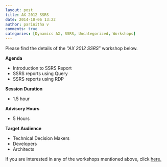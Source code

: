 ```yaml
---
layout: post
title: AX 2012 SSRS
date: 2014-10-06 13:22
author: parinitha v
comments: true
categories: [Dynamics AX, SSRS, Uncategorized, Workshops]
---
```

Please find the details of the <i>"AX 2012 SSRS</i>&rdquo; workshop below.

<b>Agenda</b>

<ul>
<li>Introduction to SSRS Report</li>
<li>SSRS reports using Query</li>
<li>SSRS reports using RDP</li>
</ul>

<b>Session Duration</b>

<ul>
<li>1.5 hour</li>
</ul>

<b>Advisory Hours</b>

<ul>
<li>5 Hours</li>
</ul>

<b>Target Audience</b>

<ul>
<li>Technical Decision Makers</li>
<li>Developers</li>
<li>Architects</li>
</ul>

If you are interested in any of the workshops mentioned above, click&nbsp;<a href="mailto:blog_ptsdynamics@microsoft.com?Subject=Dynamics%20AX%20Workshops%20-%20Registration&amp;Body=PLEASE%20FILL%20IN%20THE%20FOLLOWING%20DETAILS%0A%0AName%3A%0ACompany%20Name%3A%0APartner%20ID%3A%0AContact%20number%3A%0AEmail%20ID%3A%0AProducts%20interested%20in%3A%0ASessions%20interested%20in%3A">here.</a>
